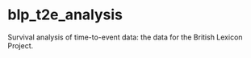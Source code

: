 # blp_t2e_analysis
Survival analysis of time-to-event data: the data for the British Lexicon Project.
